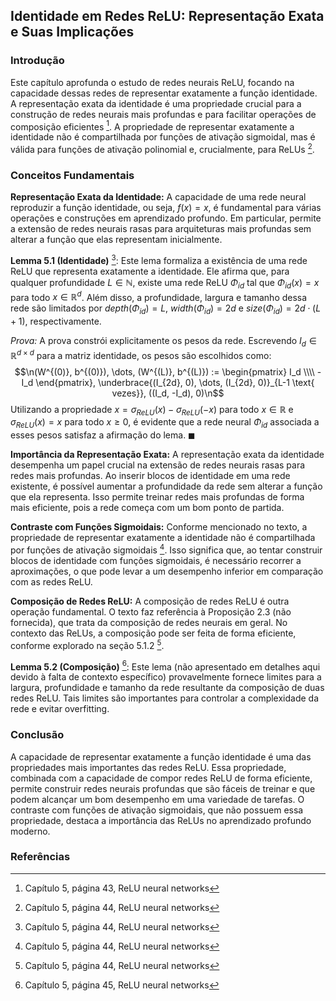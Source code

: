 ## Identidade em Redes ReLU: Representação Exata e Suas Implicações

### Introdução
Este capítulo aprofunda o estudo de redes neurais ReLU, focando na capacidade dessas redes de representar exatamente a função identidade. A representação exata da identidade é uma propriedade crucial para a construção de redes neurais mais profundas e para facilitar operações de composição eficientes [^43]. A propriedade de representar exatamente a identidade não é compartilhada por funções de ativação sigmoidal, mas é válida para funções de ativação polinomial e, crucialmente, para ReLUs [^44].

### Conceitos Fundamentais

**Representação Exata da Identidade:**
A capacidade de uma rede neural reproduzir a função identidade, ou seja, $f(x) = x$, é fundamental para várias operações e construções em aprendizado profundo. Em particular, permite a extensão de redes neurais rasas para arquiteturas mais profundas sem alterar a função que elas representam inicialmente.

**Lemma 5.1 (Identidade)** [^44]:
Este lema formaliza a existência de uma rede ReLU que representa exatamente a identidade. Ele afirma que, para qualquer profundidade $L \in \mathbb{N}$, existe uma rede ReLU $\Phi_{id}$ tal que $\Phi_{id}(x) = x$ para todo $x \in \mathbb{R}^d$. Além disso, a profundidade, largura e tamanho dessa rede são limitados por $depth(\Phi_{id}) = L$, $width(\Phi_{id}) = 2d$ e $size(\Phi_{id}) = 2d \cdot (L+1)$, respectivamente.

*Prova:*
A prova constrói explicitamente os pesos da rede. Escrevendo $I_d \in \mathbb{R}^{d \times d}$ para a matriz identidade, os pesos são escolhidos como:
$$\n(W^{(0)}, b^{(0)}), \dots, (W^{(L)}, b^{(L)}) := \begin{pmatrix} I_d \\\\ -I_d \end{pmatrix}, \underbrace{(I_{2d}, 0), \dots, (I_{2d}, 0)}_{L-1 \text{ vezes}}, ((I_d, -I_d), 0)\n$$
Utilizando a propriedade $x = \sigma_{ReLU}(x) - \sigma_{ReLU}(-x)$ para todo $x \in \mathbb{R}$ e $\sigma_{ReLU}(x) = x$ para todo $x \geq 0$, é evidente que a rede neural $\Phi_{id}$ associada a esses pesos satisfaz a afirmação do lema. $\blacksquare$

**Importância da Representação Exata:**
A representação exata da identidade desempenha um papel crucial na extensão de redes neurais rasas para redes mais profundas. Ao inserir blocos de identidade em uma rede existente, é possível aumentar a profundidade da rede sem alterar a função que ela representa. Isso permite treinar redes mais profundas de forma mais eficiente, pois a rede começa com um bom ponto de partida.

**Contraste com Funções Sigmoidais:**
Conforme mencionado no texto, a propriedade de representar exatamente a identidade não é compartilhada por funções de ativação sigmoidais [^44]. Isso significa que, ao tentar construir blocos de identidade com funções sigmoidais, é necessário recorrer a aproximações, o que pode levar a um desempenho inferior em comparação com as redes ReLU.

**Composição de Redes ReLU:**
A composição de redes ReLU é outra operação fundamental. O texto faz referência à Proposição 2.3 (não fornecida), que trata da composição de redes neurais em geral. No contexto das ReLUs, a composição pode ser feita de forma eficiente, conforme explorado na seção 5.1.2 [^44].

**Lemma 5.2 (Composição)** [^45]:
Este lema (não apresentado em detalhes aqui devido à falta de contexto específico) provavelmente fornece limites para a largura, profundidade e tamanho da rede resultante da composição de duas redes ReLU. Tais limites são importantes para controlar a complexidade da rede e evitar overfitting.

### Conclusão
A capacidade de representar exatamente a função identidade é uma das propriedades mais importantes das redes ReLU. Essa propriedade, combinada com a capacidade de compor redes ReLU de forma eficiente, permite construir redes neurais profundas que são fáceis de treinar e que podem alcançar um bom desempenho em uma variedade de tarefas. O contraste com funções de ativação sigmoidais, que não possuem essa propriedade, destaca a importância das ReLUs no aprendizado profundo moderno.

### Referências
[^43]: Capítulo 5, página 43, ReLU neural networks
[^44]: Capítulo 5, página 44, ReLU neural networks
[^45]: Capítulo 5, página 45, ReLU neural networks
<!-- END -->